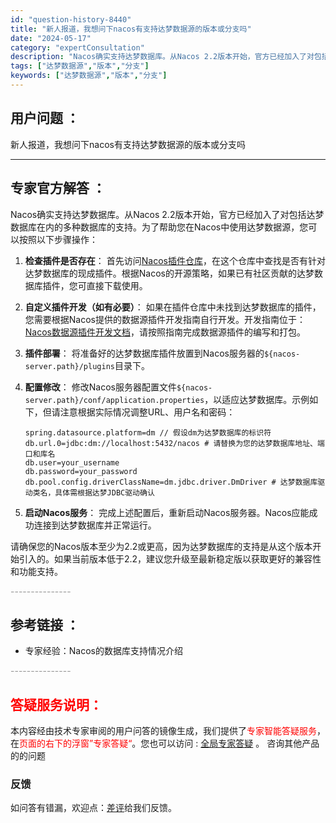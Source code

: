 ```yaml
---
id: "question-history-8440"
title: "新人报道，我想问下nacos有支持达梦数据源的版本或分支吗"
date: "2024-05-17"
category: "expertConsultation"
description: "Nacos确实支持达梦数据库。从Nacos 2.2版本开始，官方已经加入了对包括达梦数据库在内的多种数据库的支持。为了帮助您在Nacos中使用达梦数据源，您可以按照以下步骤操作：1. **检查插件是否存在**：   首先访问[Nacos插件仓库](https://github.com/nacos-g"
tags: ["达梦数据源","版本","分支"]
keywords: ["达梦数据源","版本","分支"]
---
```


## 用户问题 ： 
 新人报道，我想问下nacos有支持达梦数据源的版本或分支吗  

---------------
## 专家官方解答 ：

Nacos确实支持达梦数据库。从Nacos 2.2版本开始，官方已经加入了对包括达梦数据库在内的多种数据库的支持。为了帮助您在Nacos中使用达梦数据源，您可以按照以下步骤操作：

1. **检查插件是否存在**：
   首先访问[Nacos插件仓库](https://github.com/nacos-group/nacos-plugin)，在这个仓库中查找是否有针对达梦数据库的现成插件。根据Nacos的开源策略，如果已有社区贡献的达梦数据库插件，您可直接下载使用。

2. **自定义插件开发（如有必要）**：
   如果在插件仓库中未找到达梦数据库的插件，您需要根据Nacos提供的数据源插件开发指南自行开发。开发指南位于：[Nacos数据源插件开发文档](https://nacos.io/docs/latest/plugin/datasource-plugin/)，请按照指南完成数据源插件的编写和打包。

3. **插件部署**：
   将准备好的达梦数据库插件放置到Nacos服务器的`${nacos-server.path}/plugins`目录下。

4. **配置修改**：
   修改Nacos服务器配置文件`${nacos-server.path}/conf/application.properties`，以适应达梦数据库。示例如下，但请注意根据实际情况调整URL、用户名和密码：
   ```
   spring.datasource.platform=dm // 假设dm为达梦数据库的标识符
   db.url.0=jdbc:dm://localhost:5432/nacos # 请替换为您的达梦数据库地址、端口和库名
   db.user=your_username
   db.password=your_password
   db.pool.config.driverClassName=dm.jdbc.driver.DmDriver # 达梦数据库驱动类名，具体需根据达梦JDBC驱动确认
   ```

5. **启动Nacos服务**：
   完成上述配置后，重新启动Nacos服务器。Nacos应能成功连接到达梦数据库并正常运行。

请确保您的Nacos版本至少为2.2或更高，因为达梦数据库的支持是从这个版本开始引入的。如果当前版本低于2.2，建议您升级至最新稳定版以获取更好的兼容性和功能支持。


<font color="#949494">---------------</font> 


## 参考链接 ：

* 专家经验：Nacos的数据库支持情况介绍 


 <font color="#949494">---------------</font> 
 


## <font color="#FF0000">答疑服务说明：</font> 

本内容经由技术专家审阅的用户问答的镜像生成，我们提供了<font color="#FF0000">专家智能答疑服务</font>，在<font color="#FF0000">页面的右下的浮窗”专家答疑“</font>。您也可以访问 : [全局专家答疑](https://answer.opensource.alibaba.com/docs/intro) 。 咨询其他产品的的问题

### 反馈
如问答有错漏，欢迎点：[差评](https://ai.nacos.io/user/feedbackByEnhancerGradePOJOID?enhancerGradePOJOId=13659)给我们反馈。
